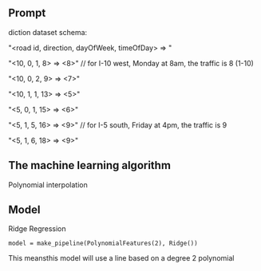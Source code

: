 ## Prompt

diction dataset schema:

"<road id, direction, dayOfWeek, timeOfDay>  =>  <traffic status>"

"<10, 0, 1, 8> => <8>"    // for I-10 west, Monday at 8am, the traffic is 8 (1-10)

"<10, 0, 2, 9> => <7>"

"<10, 1, 1, 13> => <5>"

"<5, 0, 1, 15> => <6>"

"<5, 1, 5, 16> => <9>"    // for I-5 south, Friday at 4pm, the traffic is 9

"<5, 1, 6, 18> => <9>"


## The machine learning algorithm 

Polynomial interpolation

## Model

Ridge Regression

`model = make_pipeline(PolynomialFeatures(2), Ridge())`

This meansthis model will use a line based on a degree 2 polynomial 
